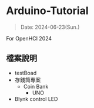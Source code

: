 # Arduino-Tutorial

> Date: 2024-06-23(Sun.)

For OpenHCI 2024

## 檔案說明

* testBoad
* 存錢筒專案
  * Coin Bank
    * UNO
* Blynk control LED
